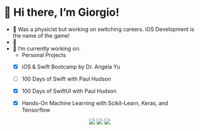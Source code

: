 # 👋 Hi there, I’m Giorgio!
- 👀 Was a physicist but working on switching careers. iOS Development is the name of the game!
- :evergreen_tree:
- 🔭 I’m currently working on:
	- Personal Projects
	- [X] iOS & Swift Bootcamp by Dr. Angela Yu
	- [ ] 100 Days of Swift with Paul Hudson
	- [X] 100 Days of SwiftUI with Paul Hudson
	- [X] Hands-On Machine Learning with Scikit-Learn, Keras, and Tensorflow


<p align="center">
<a target="_blank" href="https://www.linkedin.com/in/glat1957/"><img src="https://img.shields.io/badge/-LinkedIn-0077B5?style=for-the-badge&logo=Linkedin&logoColor=white"></img></a>
<a target="_blank" href="mailto:latourgiorgio@gmail.com"><img src="https://img.shields.io/badge/-Gmail-D14836?style=for-the-badge&logo=Gmail&logoColor=white"></img></a>
<a target="_blank" href="https://www.twitter.com/giorgio_latour/"><img src="https://img.shields.io/badge/-Twitter-0077B5?style=for-the-badge&logo=Twitter&logoColor=white"></img></a>
</p>
<!---
achi113s/achi113s is a ✨ special ✨ repository because its `README.md` (this file) appears on your GitHub profile.
You can click the Preview link to take a look at your changes.
--->
